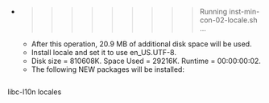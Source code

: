 * >>>>>>>>> Running inst-min-con-02-locale.sh ...
  * After this operation, 20.9 MB of additional disk space will be used.
  * Install locale and set it to use en_US.UTF-8.
  * Disk size = 810608K. Space Used = 29216K. Runtime = 00:00:00:02.
  * The following NEW packages will be installed:
  ```bash
libc-l10n locales
  ```
